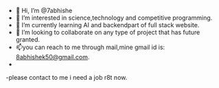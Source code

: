 - 👋 Hi, I’m @7abhishe
- 👀 I’m interested in science,technology and competitive programming.
- 🌱 I’m currently learning AI and  backendpart of full stack website.
- 💞️ I’m looking to collaborate on any type of project that has future granted.
- 📫you can reach to me through mail,mine gmail id is: 8abhishek50@gmail.com.
- 
-please contact to me i need a job r8t now.
<!---
7abhishe/7abhishe is a ✨ special ✨ repository because its `README.md` (this file) appears on your GitHub profile.
You can click the Preview link to take a look at your changes.
--->
